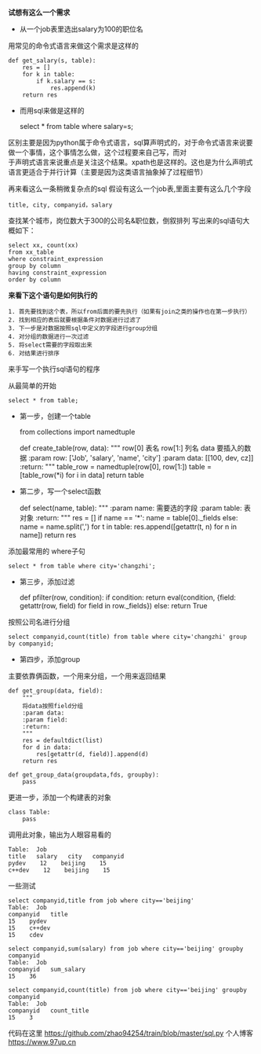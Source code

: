 **试想有这么一个需求**
* 从一个job表里选出salary为100的职位名

用常见的命令式语言来做这个需求是这样的


    def get_salary(s, table):
        res = []
        for k in table:
            if k.salary == s:
                res.append(k)
        return res

* 而用sql来做是这样的


    select * from table where salary=s;

区别主要是因为python属于命令式语言，sql算声明式的，对于命令式语言来说要做一个事情，这个事情怎么做，这个过程要来自己写，而对   
于声明式语言来说重点是关注这个结果。xpath也是这样的。这也是为什么声明式语言更适合于并行计算（主要是因为这类语言抽象掉了过程细节）


再来看这么一条稍微复杂点的sql
假设有这么一个job表,里面主要有这么几个字段

    title, city, companyid，salary
    
查找某个城市，岗位数大于300的公司名&职位数，倒叙排列
写出来的sql语句大概如下：

    select xx, count(xx)
    from xx_table
    where constraint_expression
    group by column
    having constraint_expression
    order by column


**来看下这个语句是如何执行的**

    1. 首先要找到这个表，所以from后面的要先执行（如果有join之类的操作也在第一步执行）
    2. 找到相应的表后就要根据条件对数据进行过滤了
    3. 下一步是对数据按照sql中定义的字段进行group分组
    4. 对分组的数据进行一次过滤
    5. 将select需要的字段取出来
    6. 对结果进行排序


来手写一个执行sql语句的程序

从最简单的开始

    select * from table;
    
* 第一步，创建一个table


    from collections import namedtuple
    
    def create_table(row, data):
        """
        row[0] 表名  row[1:] 列名 data 要插入的数据
        :param row: ['Job', 'salary', 'name', 'city']
        :param data: [[100, dev, cz]]
        :return:
        """
        table_row = namedtuple(row[0], row[1:])
        table = [table_row(*i) for i in data]
        return table

* 第二步，写一个select函数


    def select(name, table):
        """
        :param name: 需要选的字段
        :param table: 表对象
        :return:
        """
        res = []
        if name == '*':
            name = table[0]._fields
        else:
            name = name.split(',')
        for t in table:
            res.append([getattr(t, n) for n in name])
        return res


添加最常用的 where子句

    select * from table where city='changzhi';
    
* 第三步，添加过滤


    def pfilter(row, condition):
        if condition:
            return eval(condition, {field: getattr(row, field) for field in row._fields})
        else:
            return True


按照公司名进行分组

    select companyid,count(title) from table where city='changzhi' group by companyid;

* 第四步，添加group

主要依靠俩函数，一个用来分组，一个用来返回结果

    def get_group(data, field):
        """
        将data按照field分组
        :param data:
        :param field:
        :return:
        """
        res = defaultdict(list)
        for d in data:
            res[getattr(d, field)].append(d)
        return res

    def get_group_data(groupdata,fds, groupby):
        pass

更进一步，添加一个构建表的对象


    class Table:
        pass

调用此对象，输出为人眼容易看的

    Table:  Job
    title   salary   city   companyid
    pydev    12    beijing    15
    c++dev    12    beijing    15



一些测试

    select companyid,title from job where city=='beijing'
    Table:  Job
    companyid   title
    15    pydev
    15    c++dev
    15    cdev
    
    select companyid,sum(salary) from job where city=='beijing' groupby companyid
    Table:  Job
    companyid   sum_salary
    15    36
    
    select companyid,count(title) from job where city=='beijing' groupby companyid
    Table:  Job
    companyid   count_title
    15    3

代码在这里
https://github.com/zhao94254/train/blob/master/sql.py
个人博客  
https://www.97up.cn  
